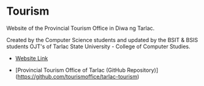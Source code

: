 # Tourism

Website of the Provincial Tourism Office in Diwa ng Tarlac.

Created by the Computer Science students and updated by the BSIT & BSIS students OJT's of Tarlac State University - College of Computer Studies.


- [Website Link](https://tarlac-tourism.netlify.app)

- [Provincial Tourism Office of Tarlac (GitHub Repository)] (https://github.com/tourismoffice/tarlac-tourism)
